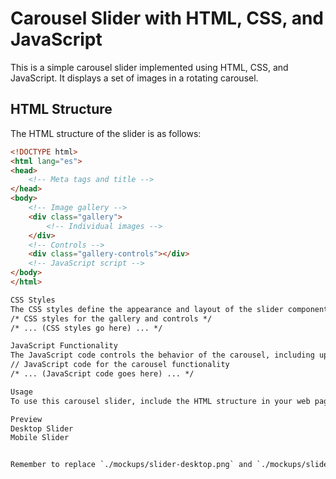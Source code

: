 # Carousel Slider with HTML, CSS, and JavaScript

This is a simple carousel slider implemented using HTML, CSS, and JavaScript. It displays a set of images in a rotating carousel.

## HTML Structure

The HTML structure of the slider is as follows:

```html
<!DOCTYPE html>
<html lang="es">
<head>
    <!-- Meta tags and title -->
</head>
<body>
    <!-- Image gallery -->
    <div class="gallery">
        <!-- Individual images -->
    </div>
    <!-- Controls -->
    <div class="gallery-controls"></div>
    <!-- JavaScript script -->
</body>
</html>

CSS Styles
The CSS styles define the appearance and layout of the slider components, including the gallery, images, and controls.
/* CSS styles for the gallery and controls */
/* ... (CSS styles go here) ... */

JavaScript Functionality
The JavaScript code controls the behavior of the carousel, including updating the displayed images and handling user interactions.
// JavaScript code for the carousel functionality
/* ... (JavaScript code goes here) ... */

Usage
To use this carousel slider, include the HTML structure in your web page and link the CSS and JavaScript files appropriately. You can customize the styles and images as needed.

Preview
Desktop Slider
Mobile Slider


Remember to replace `./mockups/slider-desktop.png` and `./mockups/slider-mobile.png` with the correct paths to your images if they are located in the "mockup" folder within your project directory.



